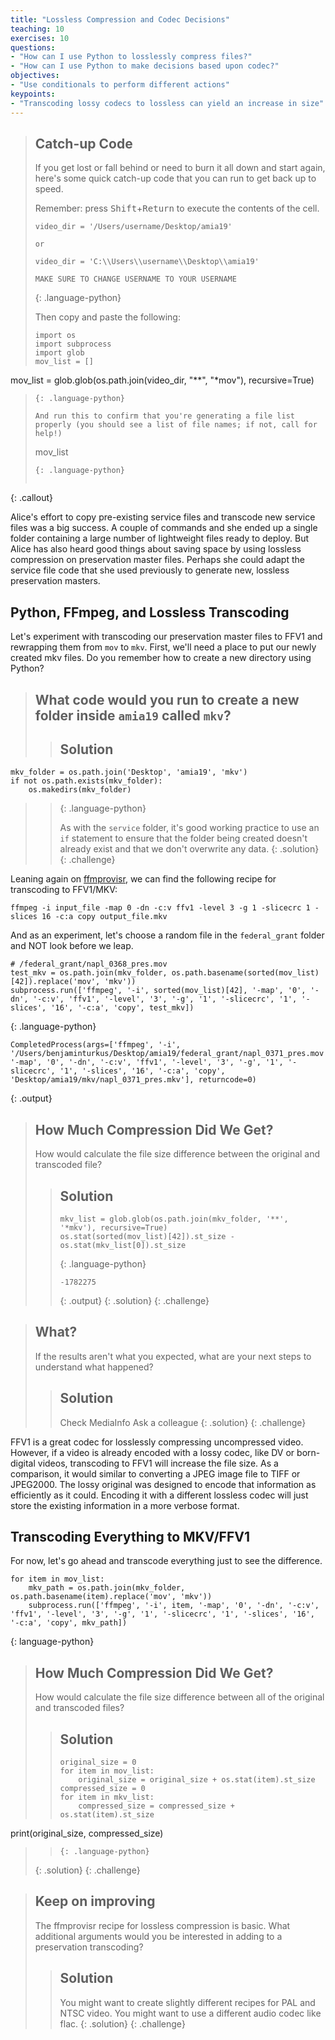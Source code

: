 ```yaml
---
title: "Lossless Compression and Codec Decisions"
teaching: 10
exercises: 10
questions:
- "How can I use Python to losslessly compress files?"
- "How can I use Python to make decisions based upon codec?"
objectives:
- "Use conditionals to perform different actions"
keypoints:
- "Transcoding lossy codecs to lossless can yield an increase in size"
---
```


> ## Catch-up Code
> 
> If you get lost or fall behind or need to burn it all down and start again, here's some quick catch-up code that you can run to get back up to speed.
>
> Remember: press <kbd>Shift</kbd>+<kbd>Return</kbd> to execute the contents of the cell.
>
> ~~~
> video_dir = '/Users/username/Desktop/amia19'
>
> or
>
> video_dir = 'C:\\Users\\username\\Desktop\\amia19'
> 
> MAKE SURE TO CHANGE USERNAME TO YOUR USERNAME
> ~~~
> {: .language-python}
>
> Then copy and paste the following:
>
> ~~~
> import os
> import subprocess
> import glob
> mov_list = []
mov_list = glob.glob(os.path.join(video_dir, "**", "*mov"), recursive=True)
> ~~~
> {: .language-python}
>
> And run this to confirm that you're generating a file list properly (you should see a list of file names; if not, call for help!)
>
> ~~~
> mov_list
> ~~~
> {: .language-python}
>
>
{: .callout}

Alice's effort to copy pre-existing service files and transcode new service files was a big success. A couple of commands and she ended up a single folder containing a large number of lightweight files ready to deploy. But Alice has also heard good things about saving space by using lossless compression on preservation master files. Perhaps she could adapt the service file code that she used previously to generate new, lossless preservation masters.

## Python, FFmpeg, and Lossless Transcoding

Let's experiment with transcoding our preservation master files to FFV1 and rewrapping them from `mov` to `mkv`.
First, we'll need a place to put our newly created mkv files. Do you remember how to create a new directory using Python?

> ## What code would you run to create a new folder inside `amia19` called `mkv`?
> 
> > ## Solution
> >
~~~
mkv_folder = os.path.join('Desktop', 'amia19', 'mkv')
if not os.path.exists(mkv_folder):
	os.makedirs(mkv_folder)
~~~
> > {: .language-python}
> >
> >
> > As with the `service` folder, it's good working practice to use an `if` statement to ensure that the folder being created doesn't already exist and that we don't overwrite any data. 
> {: .solution}
{: .challenge} 

Leaning again on [ffmprovisr](https://amiaopensource.github.io/ffmprovisr/), we can find the following recipe for transcoding to FFV1/MKV:

`ffmpeg -i input_file -map 0 -dn -c:v ffv1 -level 3 -g 1 -slicecrc 1 -slices 16 -c:a copy output_file.mkv`

And as an experiment, let's choose a random file in the `federal_grant` folder and NOT look before we leap.

~~~
# /federal_grant/napl_0368_pres.mov
test_mkv = os.path.join(mkv_folder, os.path.basename(sorted(mov_list)[42]).replace('mov', 'mkv'))
subprocess.run(['ffmpeg', '-i', sorted(mov_list)[42], '-map', '0', '-dn', '-c:v', 'ffv1', '-level', '3', '-g', '1', '-slicecrc', '1', '-slices', '16', '-c:a', 'copy', test_mkv])
~~~
{: .language-python}

~~~
CompletedProcess(args=['ffmpeg', '-i', '/Users/benjaminturkus/Desktop/amia19/federal_grant/napl_0371_pres.mov', '-map', '0', '-dn', '-c:v', 'ffv1', '-level', '3', '-g', '1', '-slicecrc', '1', '-slices', '16', '-c:a', 'copy', 'Desktop/amia19/mkv/napl_0371_pres.mkv'], returncode=0)
~~~
{: .output}

> ## How Much Compression Did We Get?
> How would calculate the file size difference between the original and transcoded file?
> > ## Solution
> > ~~~
>> mkv_list = glob.glob(os.path.join(mkv_folder, '**', '*mkv'), recursive=True)
> > os.stat(sorted(mov_list)[42]).st_size - os.stat(mkv_list[0]).st_size
> > ~~~
> > {: .language-python}
> >
> > ~~~
> > -1782275
> > ~~~
> > {: .output}
> {: .solution}
{: .challenge}

> ## What?
> If the results aren't what you expected, what are your next steps to understand what happened?
> > ## Solution
> > Check MediaInfo
> > Ask a colleague
> {: .solution}
{: .challenge}

FFV1 is a great codec for losslessly compressing uncompressed video.
However, if a video is already encoded with a lossy codec, like DV or born-digital videos, transcoding to FFV1 will increase the file size.
As a comparison, it would similar to converting a JPEG image file to TIFF or JPEG2000.
The lossy original was designed to encode that information as efficiently as it could.
Encoding it with a different lossless codec will just store the existing information in a more verbose format.

## Transcoding Everything to MKV/FFV1
For now, let's go ahead and transcode everything just to see the difference.

~~~
for item in mov_list:
    mkv_path = os.path.join(mkv_folder, os.path.basename(item).replace('mov', 'mkv'))
    subprocess.run(['ffmpeg', '-i', item, '-map', '0', '-dn', '-c:v', 'ffv1', '-level', '3', '-g', '1', '-slicecrc', '1', '-slices', '16', '-c:a', 'copy', mkv_path])
~~~
{: language-python}

> ## How Much Compression Did We Get?
> How would calculate the file size difference between all of the original and transcoded files?
> > ## Solution
> > ~~~
> > original_size = 0
> > for item in mov_list:
> >     original_size = original_size + os.stat(item).st_size
> > compressed_size = 0
> > for item in mkv_list:
> >     compressed_size = compressed_size + os.stat(item).st_size
print(original_size, compressed_size)
> > ~~~
> > {: .language-python}
> {: .solution}
{: .challenge}

> ## Keep on improving
> The ffmprovisr recipe for lossless compression is basic.
> What additional arguments would you be interested in adding to a preservation transcoding?
> > ## Solution
> > You might want to create slightly different recipes for PAL and NTSC video.
> > You might want to use a different audio codec like flac.
> {: .solution}
{: .challenge}
